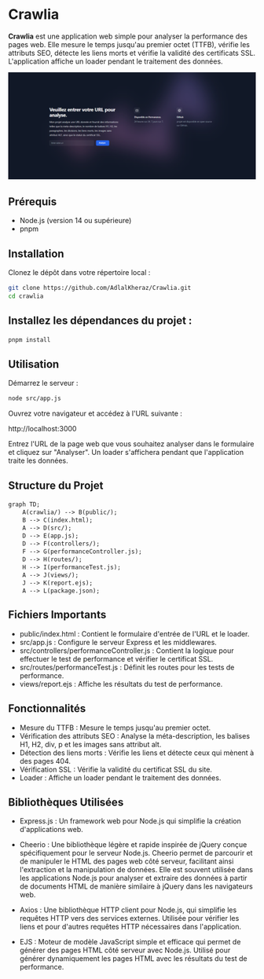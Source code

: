 # Crawlia

**Crawlia** est une application web simple pour analyser la performance des pages web. Elle mesure le temps jusqu'au premier octet (TTFB), vérifie les attributs SEO, détecte les liens morts et vérifie la validité des certificats SSL. L'application affiche un loader pendant le traitement des données.

![alt text](image.png)

## Prérequis

- Node.js (version 14 ou supérieure)
- pnpm

## Installation

Clonez le dépôt dans votre répertoire local :

```bash
git clone https://github.com/AdlalKheraz/Crawlia.git
cd crawlia
```
## Installez les dépendances du projet :
```bash
pnpm install
```

## Utilisation
Démarrez le serveur :
```bash
node src/app.js
```
Ouvrez votre navigateur et accédez à l'URL suivante :

http://localhost:3000

Entrez l'URL de la page web que vous souhaitez analyser dans le formulaire et cliquez sur "Analyser". Un loader s'affichera pendant que l'application traite les données.

## Structure du Projet


```mermaid
graph TD;
    A(crawlia/) --> B(public/);
    B --> C(index.html);
    A --> D(src/);
    D --> E(app.js);
    D --> F(controllers/);
    F --> G(performanceController.js);
    D --> H(routes/);
    H --> I(performanceTest.js);
    A --> J(views/);
    J --> K(report.ejs);
    A --> L(package.json);

```


## Fichiers Importants
- public/index.html : Contient le formulaire d'entrée de l'URL et le loader.
- src/app.js : Configure le serveur Express et les middlewares.
- src/controllers/performanceController.js : Contient la logique pour effectuer le test de performance et vérifier le certificat SSL.
- src/routes/performanceTest.js : Définit les routes pour les tests de performance.
- views/report.ejs : Affiche les résultats du test de performance.

## Fonctionnalités

- Mesure du TTFB : Mesure le temps jusqu'au premier octet.
- Vérification des attributs SEO : Analyse la méta-description, les balises H1, H2, div, p et les images sans attribut alt.
- Détection des liens morts : Vérifie les liens et détecte ceux qui mènent à des pages 404.
- Vérification SSL : Vérifie la validité du certificat SSL du site.
- Loader : Affiche un loader pendant le traitement des données.

## Bibliothèques Utilisées
- Express.js : Un framework web pour Node.js qui simplifie la création d'applications web.

- Cheerio : Une bibliothèque légère et rapide inspirée de jQuery conçue spécifiquement pour le serveur Node.js. Cheerio permet de parcourir et de manipuler le HTML des pages web côté serveur, facilitant ainsi l'extraction et la manipulation de données. Elle est souvent utilisée dans les applications Node.js pour analyser et extraire des données à partir de documents HTML de manière similaire à jQuery dans les navigateurs web.

- Axios : Une bibliothèque HTTP client pour Node.js, qui simplifie les requêtes HTTP vers des services externes. Utilisée pour vérifier les liens et pour d'autres requêtes HTTP nécessaires dans l'application.

- EJS : Moteur de modèle JavaScript simple et efficace qui permet de générer des pages HTML côté serveur avec Node.js. Utilisé pour générer dynamiquement les pages HTML avec les résultats du test de performance.